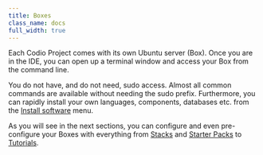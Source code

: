 ```yaml
---
title: Boxes
class_name: docs
full_width: true
---
```


Each Codio Project comes with its own Ubuntu server (Box). Once you are in the IDE, you can open up a terminal window and access your Box from the command line. 

You do not have, and do not need, sudo access. Almost all common commands are available without needing the sudo prefix. Furthermore, you can rapidly install your own languages, components, databases etc. from the [Install software](/docs/boxes/installsw/) menu.

As you will see in the next sections, you can configure and even pre-configure your Boxes with everything from [Stacks](/docs/quickstart/stacks/) and [Starter Packs](/docs/quickstart/packs/) to [Tutorials](/docs/quickstart/tutorials/).

